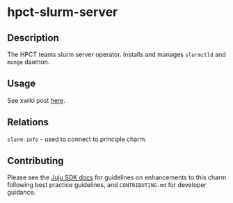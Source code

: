 # hpct-slurm-server

## Description

The HPCT teams slurm server operator. Installs and manages `slurmctld` and `munge` daemon.

## Usage

See xwiki post [here](https://hpc4can.ddns.net/xwiki/bin/view/Users/nuccitheboss/Nucci's%20Howtos/Setup%20HPC%20cluster%20with%20hpct%20charms/).

## Relations

`slurm-info` - used to connect to principle charm.

## Contributing

Please see the [Juju SDK docs](https://juju.is/docs/sdk) for guidelines
on enhancements to this charm following best practice guidelines, and
`CONTRIBUTING.md` for developer guidance.

